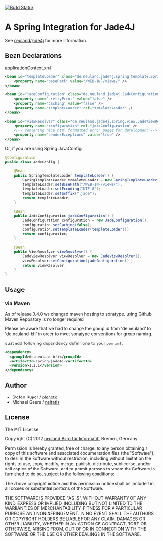 [![Build Status](https://secure.travis-ci.org/neuland/spring-jade4j.png?branch=master)](http://travis-ci.org/neuland/spring-jade4j)

# A Spring Integration for Jade4J

See [neuland/jade4j](https://github.com/neuland/jade4j) for more information.

## Bean Declarations

applicationContext.xml

```xml
<bean id="templateLoader" class="de.neuland.jade4j.spring.template.SpringTemplateLoader">
	<property name="basePath" value="/WEB-INF/views/" />
</bean>

<bean id="jadeConfiguration" class="de.neuland.jade4j.JadeConfiguration">
	<property name="prettyPrint" value="false" />
	<property name="caching" value="false" />
	<property name="templateLoader" ref="templateLoader" />
</bean>

<bean id="viewResolver" class="de.neuland.jade4j.spring.view.JadeViewResolver">
	<property name="configuration" ref="jadeConfiguration" />
	<!-- rendering nice html formatted error pages for development -->
	<property name="renderExceptions" value="true" />
</bean>
```
Or, if you are using Spring JavaConfig:

```java
@Configuration
public class JadeConfig {

	@Bean
	public SpringTemplateLoader templateLoader() {
		SpringTemplateLoader templateLoader = new SpringTemplateLoader();
		templateLoader.setBasePath("/WEB-INF/views/");
		templateLoader.setEncoding("UTF-8");
		templateLoader.setSuffix(".jade");
		return templateLoader;
	}

	@Bean
	public JadeConfiguration jadeConfiguration() {
		JadeConfiguration configuration = new JadeConfiguration();
		configuration.setCaching(false);
		configuration.setTemplateLoader(templateLoader());
		return configuration;
	}

	@Bean
	public ViewResolver viewResolver() {
		JadeViewResolver viewResolver = new JadeViewResolver();
		viewResolver.setConfiguration(jadeConfiguration());
		return viewResolver;
	}
}
```

## Usage

### via Maven

As of release 0.4.0 we changed maven hosting to sonatype. using Github Maven Repository is no longer required

Please be aware that we had to change the group id from 'de.neuland' to 'de.neuland-bfi' in order to meet sonatype conventions for group naming.

Just add following dependency definitions to your `pom.xml`.

```xml
<dependency>
  <groupId>de.neuland-bfi</groupId>
  <artifactId>spring-jade4j</artifactId>
  <version>1.1.1</version>
</dependency>
```

## Author

- Stefan Kuper / [planetk](https://github.com/planetk)
- Michael Geers / [naltatis](https://github.com/naltatis)

## License

The MIT License

Copyright (C) 2012 [neuland Büro für Informatik](http://www.neuland-bfi.de/), Bremen, Germany

Permission is hereby granted, free of charge, to any person obtaining a copy of this software and associated documentation files (the "Software"), to deal in the Software without restriction, including without limitation the rights to use, copy, modify, merge, publish, distribute, sublicense, and/or sell copies of the Software, and to permit persons to whom the Software is furnished to do so, subject to the following conditions:

The above copyright notice and this permission notice shall be included in all copies or substantial portions of the Software.

THE SOFTWARE IS PROVIDED "AS IS", WITHOUT WARRANTY OF ANY KIND, EXPRESS OR IMPLIED, INCLUDING BUT NOT LIMITED TO THE WARRANTIES OF MERCHANTABILITY, FITNESS FOR A PARTICULAR PURPOSE AND NONINFRINGEMENT. IN NO EVENT SHALL THE AUTHORS OR COPYRIGHT HOLDERS BE LIABLE FOR ANY CLAIM, DAMAGES OR OTHER LIABILITY, WHETHER IN AN ACTION OF CONTRACT, TORT OR OTHERWISE, ARISING FROM, OUT OF OR IN CONNECTION WITH THE SOFTWARE OR THE USE OR OTHER DEALINGS IN THE SOFTWARE.
